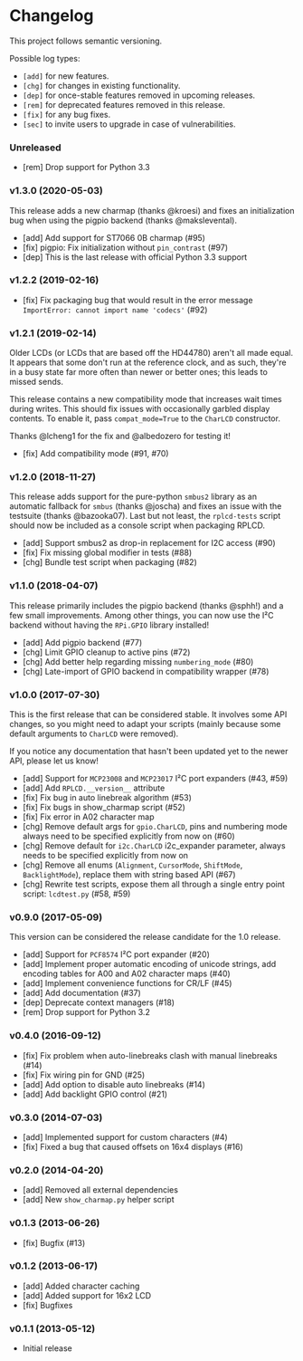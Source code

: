 # Changelog

This project follows semantic versioning.

Possible log types:

- `[add]` for new features.
- `[chg]` for changes in existing functionality.
- `[dep]` for once-stable features removed in upcoming releases.
- `[rem]` for deprecated features removed in this release.
- `[fix]` for any bug fixes.
- `[sec]` to invite users to upgrade in case of vulnerabilities.

### Unreleased

- [rem] Drop support for Python 3.3

### v1.3.0 (2020-05-03)

This release adds a new charmap (thanks @kroesi) and fixes an initialization
bug when using the pigpio backend (thanks @makslevental).

- [add] Add support for ST7066 0B charmap (#95)
- [fix] pigpio: Fix initialization without `pin_contrast` (#97) 
- [dep] This is the last release with official Python 3.3 support

### v1.2.2 (2019-02-16)

- [fix] Fix packaging bug that would result in the error message `ImportError:
        cannot import name 'codecs'` (#92)

### v1.2.1 (2019-02-14)

Older LCDs (or LCDs that are based off the HD44780) aren't all made equal. It
appears that some don't run at the reference clock, and as such, they're in a
busy state far more often than newer or better ones; this leads to missed
sends.

This release contains a new compatibility mode that increases wait times during
writes. This should fix issues with occasionally garbled display contents. To
enable it, pass `compat_mode=True` to the `CharLCD` constructor.

Thanks @lcheng1 for the fix and @albedozero for testing it!

- [fix] Add compatibility mode (#91, #70)

### v1.2.0 (2018-11-27)

This release adds support for the pure-python `smbus2` library as an automatic
fallback for `smbus` (thanks @joscha) and fixes an issue with the testsuite
(thanks @bazooka07). Last but not least, the `rplcd-tests` script should now be
included as a console script when packaging RPLCD.

- [add] Support smbus2 as drop-in replacement for I2C access (#90)
- [fix] Fix missing global modifier in tests (#88)
- [chg] Bundle test script when packaging (#82)

### v1.1.0 (2018-04-07)

This release primarily includes the pigpio backend (thanks @sphh!) and a few
small improvements. Among other things, you can now use the I²C backend without
having the `RPi.GPIO` library installed!

- [add] Add pigpio backend (#77)
- [chg] Limit GPIO cleanup to active pins (#72)
- [chg] Add better help regarding missing `numbering_mode` (#80)
- [chg] Late-import of GPIO backend in compatibility wrapper (#78)

### v1.0.0 (2017-07-30)

This is the first release that can be considered stable. It involves some API
changes, so you might need to adapt your scripts (mainly because some default
arguments to `CharLCD` were removed).

If you notice any documentation that hasn't been updated yet to the newer API,
please let us know!

- [add] Support for `MCP23008` and `MCP23017` I²C port expanders (#43, #59)
- [add] Add `RPLCD.__version__` attribute
- [fix] Fix bug in auto linebreak algorithm (#53)
- [fix] Fix bugs in show_charmap script (#52)
- [fix] Fix error in A02 character map
- [chg] Remove default args for `gpio.CharLCD`, pins and numbering mode always
        need to be specified explicitly from now on (#60)
- [chg] Remove default for `i2c.CharLCD` i2c_expander parameter,
        always needs to be specified explicitly from now on
- [chg] Remove all enums (`Alignment`, `CursorMode`, `ShiftMode`,
        `BacklightMode`), replace them with string based API (#67)
- [chg] Rewrite test scripts, expose them all through a single entry point
        script: `lcdtest.py` (#58, #59)

### v0.9.0 (2017-05-09)

This version can be considered the release candidate for the 1.0 release.

- [add] Support for `PCF8574` I²C port expander (#20)
- [add] Implement proper automatic encoding of unicode strings,
        add encoding tables for A00 and A02 character maps (#40)
- [add] Implement convenience functions for CR/LF (#45) 
- [add] Add documentation (#37)
- [dep] Deprecate context managers (#18)
- [rem] Drop support for Python 3.2

### v0.4.0 (2016-09-12)

- [fix] Fix problem when auto-linebreaks clash with manual linebreaks (#14)
- [fix] Fix wiring pin for GND (#25)
- [add] Add option to disable auto linebreaks (#14)
- [add] Add backlight GPIO control (#21)

### v0.3.0 (2014-07-03)

- [add] Implemented support for custom characters (#4)
- [fix] Fixed a bug that caused offsets on 16x4 displays (#16)

### v0.2.0 (2014-04-20)

- [add] Removed all external dependencies
- [add] New ``show_charmap.py`` helper script

### v0.1.3 (2013-06-26)

- [fix] Bugfix (#13)

### v0.1.2 (2013-06-17)

- [add] Added character caching
- [add] Added support for 16x2 LCD
- [fix] Bugfixes

### v0.1.1 (2013-05-12)

- Initial release
